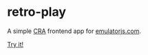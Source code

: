 # retro-play
A simple [CRA](https://create-react-app.dev) frontend app for [emulatorjs.com](https://www.emulatorjs.com).

[Try it!](https://jef-oliveira.github.io/retro-play)